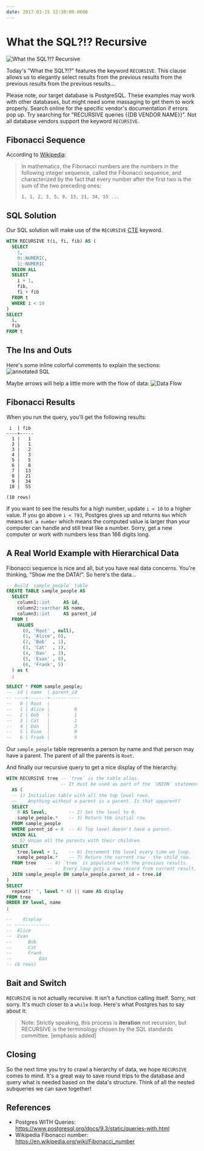 ```yaml
---
date: 2017-03-15 12:30:00-0600
---
```

# What the SQL?!? Recursive

<img src="/images/i_heart_recursion.png" alt='What the SQL?!? Recursive' />

Today's "What the SQL?!?" features the keyword `RECURSIVE`. This clause allows
us to elegantly select results from the previous results from the previous results
from the previous results...

<!-- more -->

Please note, our target database is PostgreSQL. These examples may work with
other databases, but might need some massaging to get them to work properly.
Search online for the specific vendor's documentation if errors pop up.
Try searching for "RECURSIVE queries {{DB VENDOR NAME}}". Not all database vendors
support the keyword `RECURSIVE`.

## Fibonacci Sequence

According to [Wikipedia](https://en.wikipedia.org/wiki/Fibonacci_number):

> In mathematics, the Fibonacci numbers are the numbers in the following integer
> sequence, called the Fibonacci sequence, and characterized by the fact that
> every number after the first two is the sum of the two preceding ones:
>
>     1, 1, 2, 3, 5, 8, 13, 21, 34, 55 ...

## SQL Solution

Our SQL solution will make use of the `RECURSIVE` [CTE](https://www.postgresql.org/docs/9.3/static/queries-with.html)
keyword.

```sql
WITH RECURSIVE t(i, fi, fib) AS (
  SELECT
    1,
    0::NUMERIC,
    1::NUMERIC
  UNION ALL
  SELECT
    i + 1,
    fib,
    fi + fib
  FROM t
  WHERE i < 10
)
SELECT
  i,
  fib
FROM t
```

## The Ins and Outs

Here's some inline colorful comments to explain the sections:
<img src="/images/recursion_sql.png" alt='annotated SQL' />

Maybe arrows will help a little more with the flow of data:
<img src="/images/recursive_query.jpg" alt='Data Flow' />

## Fibonacci Results

When you run the query, you'll get the following results:

```
 i  | fib
----+-----
  1 |   1
  2 |   1
  3 |   2
  4 |   3
  5 |   5
  6 |   8
  7 |  13
  8 |  21
  9 |  34
 10 |  55

(10 rows)
```

If you want to see the results for a high number, update `i < 10` to a higher
value. If you go above `i < 793`, Postgres gives up and returns `Nan` which means
`Not a number` which means the computed value is larger than your computer can
handle and still treat like a number. Sorry, get a new computer or work with
numbers less than 166 digits long.

## A Real World Example with Hierarchical Data
Fibonacci sequence is nice and all, but you have real data concerns. You're
thinking, "Show me the DATA!". So here's the data...

```sql
-- Build `sample_people` table
CREATE TABLE sample_people AS
  SELECT
    column1::int     AS id,
    column2::varchar AS name,
    column3::int     AS parent_id
  FROM (
    VALUES
      (0, 'Root' , null),
      (1, 'Alice', 0),
      (2, 'Bob'  , 1),
      (3, 'Cat'  , 1),
      (4, 'Dan'  , 3),
      (5, 'Evan' , 0),
      (6, 'Frank', 5)
  ) as t
  ;

SELECT * FROM sample_people;
--  id | name  | parent_id
-- ----+-------+-----------
--   0 | Root  |
--   1 | Alice |         0
--   2 | Bob   |         1
--   3 | Cat   |         1
--   4 | Dan   |         3
--   5 | Evan  |         0
--   6 | Frank |         5
```

Our `sample_people` table represents a person by name and that person may have a
parent. The parent of all the parents is `Root`.

And finally our recursive query to get a nice display of the hierarchy.

```sql
WITH RECURSIVE tree -- `tree` is the table alias.
                    -- It must be used as part of the `UNION` statement.
  AS (
  -- 1) Initialize table with all the top level rows.
  --    Anything without a parent is a parent. Is that apparent?
  SELECT
    0 AS level,        -- 2) Set the level to 0.
    sample_people.*    -- 3) Return the initial row
  FROM sample_people
  WHERE parent_id = 0  -- 4) Top level doesn't have a parent.
  UNION ALL
  -- 5) Union all the parents with their children.
  SELECT
    tree.level + 1,    -- 6) Increment the level every time we loop.
    sample_people.*    -- 7) Return the current row - the child row. 
  FROM tree    -- 8) `tree` is populated with the previous results.
               --    Every loop gets a new record from current result.
  JOIN sample_people ON sample_people.parent_id = tree.id
)
SELECT
  repeat(' ', level * 4) || name AS display
FROM tree
ORDER BY level, name
;

--    display
-- -------------
--  Alice
--  Evan
--      Bob
--      Cat
--      Frank
--          Dan
-- (6 rows)
```

## Bait and Switch

`RECURSIVE` is not actually recursive. It isn't a function calling itself.
Sorry, not sorry. It's much closer to a `while` loop. Here's what Postgres has to say about it:

> Note: Strictly speaking, this process is **iteration** not recursion, but RECURSIVE
> is the terminology chosen by the SQL standards committee. [emphasis added]

## Closing

So the next time you try to crawl a hierarchy of data, we hope `RECURSIVE` comes
to mind. It's a great way to save round trips to the database and query what is
needed based on the data's structure. Think of all the nested subqueries we can
save together!

## References

- Postgres WITH Queries: https://www.postgresql.org/docs/9.3/static/queries-with.html
- Wikipedia Fibonacci number: https://en.wikipedia.org/wiki/Fibonacci_number

